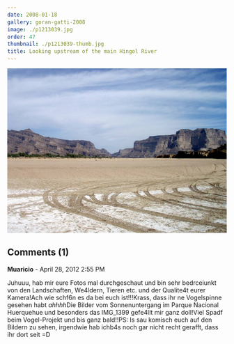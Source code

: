 ```yaml
---
date: 2008-01-18
gallery: goran-gatti-2008
image: ./p1213039.jpg
order: 47
thumbnail: ./p1213039-thumb.jpg
title: Looking upstream of the main Hingol River
---
```


![Looking upstream of the main Hingol River](./p1213039.jpg)

<div id="comments">

## Comments (1)

<div id="comment">

**Muaricio** - April 28, 2012  2:55 PM

Juhuuu, hab mir eure Fotos mal durchgeschaut und bin sehr bedrceiunkt von den Landschaften, We4ldern, Tieren etc. und der Qualite4t eurer Kamera!Ach wie schf6n es da bei euch ist!!!Krass, dass ihr ne Vogelspinne gesehen habt *ahhhh*Die Bilder vom Sonnenuntergang im Parque Nacional Huerquehue und besonders das IMG_1399 gefe4llt mir ganz doll!Viel Spadf beim Vogel-Projekt und bis ganz bald!!PS: Is sau komisch euch auf den Bildern zu sehen, irgendwie hab ichb4s noch gar nicht recht gerafft, dass ihr dort seit =D

</div>

</div>